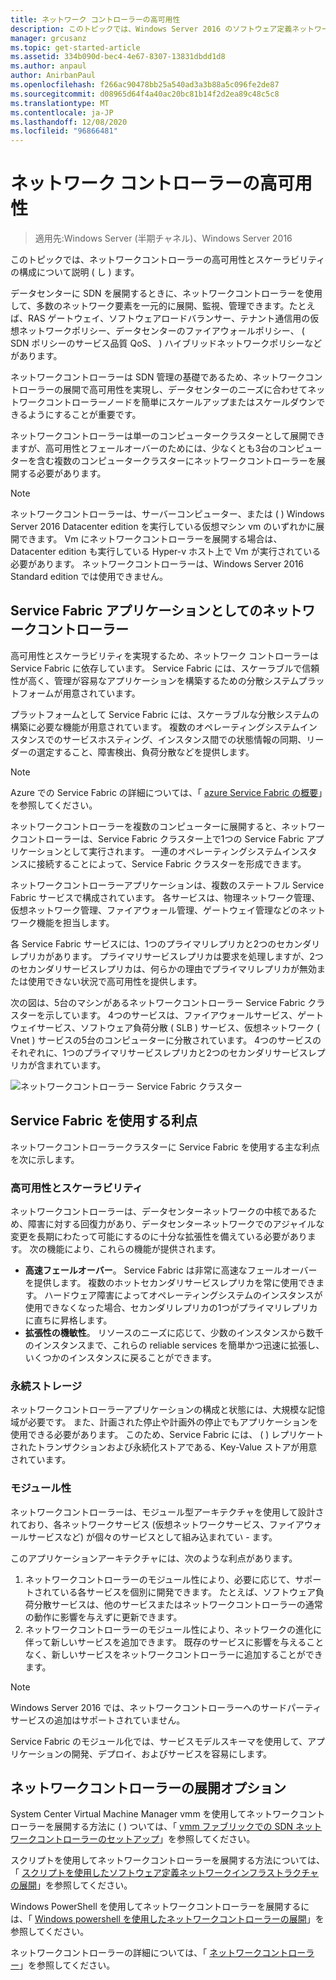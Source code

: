 ```yaml
---
title: ネットワーク コントローラーの高可用性
description: このトピックでは、Windows Server 2016 のソフトウェア定義ネットワーク (SDN) のネットワークコントローラーの高可用性について説明します。
manager: grcusanz
ms.topic: get-started-article
ms.assetid: 334b090d-bec4-4e67-8307-13831dbdd1d8
ms.author: anpaul
author: AnirbanPaul
ms.openlocfilehash: f266ac90478bb25a540ad3a3b88a5c096fe2de87
ms.sourcegitcommit: d08965d64f4a40ac20bc81b14f2d2ea89c48c5c8
ms.translationtype: MT
ms.contentlocale: ja-JP
ms.lasthandoff: 12/08/2020
ms.locfileid: "96866481"
---
```

# <a name="network-controller-high-availability"></a>ネットワーク コントローラーの高可用性

>適用先:Windows Server (半期チャネル)、Windows Server 2016

このトピックでは、ネットワークコントローラーの高可用性とスケーラビリティの構成について説明 \( し \) ます。

データセンターに SDN を展開するときに、ネットワークコントローラーを使用して、多数のネットワーク要素を一元的に展開、監視、管理できます。たとえば、RAS ゲートウェイ、ソフトウェアロードバランサー、テナント通信用の仮想ネットワークポリシー、データセンターのファイアウォールポリシー、 \( SDN ポリシーのサービス品質 QoS、 \) ハイブリッドネットワークポリシーなどがあります。

ネットワークコントローラーは SDN 管理の基礎であるため、ネットワークコントローラーの展開で高可用性を実現し、データセンターのニーズに合わせてネットワークコントローラーノードを簡単にスケールアップまたはスケールダウンできるようにすることが重要です。

ネットワークコントローラーは単一のコンピュータークラスターとして展開できますが、高可用性とフェールオーバーのためには、少なくとも3台のコンピューターを含む複数のコンピュータークラスターにネットワークコントローラーを展開する必要があります。

>[!NOTE]
>ネットワークコントローラーは、サーバーコンピューター、または \( \) Windows Server 2016 Datacenter edition を実行している仮想マシン vm のいずれかに展開できます。 Vm にネットワークコントローラーを展開する場合は、Datacenter edition も実行している Hyper-v ホスト上で Vm が実行されている必要があります。 ネットワークコントローラーは、Windows Server 2016 Standard edition では使用できません。

## <a name="network-controller-as-a-service-fabric-application"></a>Service Fabric アプリケーションとしてのネットワークコントローラー

高可用性とスケーラビリティを実現するため、ネットワーク コントローラーは Service Fabric に依存しています。 Service Fabric には、スケーラブルで信頼性が高く、管理が容易なアプリケーションを構築するための分散システムプラットフォームが用意されています。

プラットフォームとして Service Fabric には、スケーラブルな分散システムの構築に必要な機能が用意されています。 複数のオペレーティングシステムインスタンスでのサービスホスティング、インスタンス間での状態情報の同期、リーダーの選定すること、障害検出、負荷分散などを提供します。

>[!NOTE]
>Azure での Service Fabric の詳細については、「 [azure Service Fabric の概要](/azure/service-fabric/service-fabric-overview)」を参照してください。

ネットワークコントローラーを複数のコンピューターに展開すると、ネットワークコントローラーは、Service Fabric クラスター上で1つの Service Fabric アプリケーションとして実行されます。 一連のオペレーティングシステムインスタンスに接続することによって、Service Fabric クラスターを形成できます。

ネットワークコントローラーアプリケーションは、複数のステートフル Service Fabric サービスで構成されています。 各サービスは、物理ネットワーク管理、仮想ネットワーク管理、ファイアウォール管理、ゲートウェイ管理などのネットワーク機能を担当します。

各 Service Fabric サービスには、1つのプライマリレプリカと2つのセカンダリレプリカがあります。 プライマリサービスレプリカは要求を処理しますが、2つのセカンダリサービスレプリカは、何らかの理由でプライマリレプリカが無効または使用できない状況で高可用性を提供します。

次の図は、5台のマシンがあるネットワークコントローラー Service Fabric クラスターを示しています。 4つのサービスは、ファイアウォールサービス、ゲートウェイサービス、ソフトウェア負荷分散 \( SLB \) サービス、仮想ネットワーク \( Vnet \) サービスの5台のコンピューターに分散されています。  4つのサービスのそれぞれに、1つのプライマリサービスレプリカと2つのセカンダリサービスレプリカが含まれています。

![ネットワークコントローラー Service Fabric クラスター](../../../media/Network-Controller-HA/Network-Controller-HA.jpg)

## <a name="advantages-of-using-service-fabric"></a>Service Fabric を使用する利点

ネットワークコントローラークラスターに Service Fabric を使用する主な利点を次に示します。

### <a name="high-availability-and-scalability"></a>高可用性とスケーラビリティ

ネットワークコントローラーは、データセンターネットワークの中核であるため、障害に対する回復力があり、データセンターネットワークでのアジャイルな変更を長期にわたって可能にするのに十分な拡張性を備えている必要があります。 次の機能により、これらの機能が提供されます。

- **高速フェールオーバー**。 Service Fabric は非常に高速なフェールオーバーを提供します。 複数のホットセカンダリサービスレプリカを常に使用できます。 ハードウェア障害によってオペレーティングシステムのインスタンスが使用できなくなった場合、セカンダリレプリカの1つがプライマリレプリカに直ちに昇格します。
- **拡張性の機敏性**。 リソースのニーズに応じて、少数のインスタンスから数千のインスタンスまで、これらの reliable services を簡単かつ迅速に拡張し、いくつかのインスタンスに戻ることができます。

### <a name="persistent-storage"></a>永続ストレージ

ネットワークコントローラーアプリケーションの構成と状態には、大規模な記憶域が必要です。 また、計画された停止や計画外の停止でもアプリケーションを使用できる必要があります。 このため、Service Fabric には、 \( \) レプリケートされたトランザクションおよび永続化ストアである、Key-Value ストアが用意されています。

### <a name="modularity"></a>モジュール性

ネットワークコントローラーは、モジュール型アーキテクチャを使用して設計されており、各ネットワークサービス (仮想ネットワークサービス、ファイアウォールサービスなど) が個々のサービスとして組み込まれてい \- ます。

このアプリケーションアーキテクチャには、次のような利点があります。

1. ネットワークコントローラーのモジュール性により、必要に応じて、サポートされている各サービスを個別に開発できます。 たとえば、ソフトウェア負荷分散サービスは、他のサービスまたはネットワークコントローラーの通常の動作に影響を与えずに更新できます。
2. ネットワークコントローラーのモジュール性により、ネットワークの進化に伴って新しいサービスを追加できます。 既存のサービスに影響を与えることなく、新しいサービスをネットワークコントローラーに追加することができます。

>[!NOTE]
>Windows Server 2016 では、ネットワークコントローラーへのサードパーティサービスの追加はサポートされていません。

Service Fabric のモジュール化では、サービスモデルスキーマを使用して、アプリケーションの開発、デプロイ、およびサービスを容易にします。

## <a name="network-controller-deployment-options"></a>ネットワークコントローラーの展開オプション

System Center Virtual Machine Manager vmm を使用してネットワークコントローラーを展開する方法に \( \) ついては、「 [vmm ファブリックでの SDN ネットワークコントローラーのセットアップ](/system-center/vmm/sdn-controller)」を参照してください。

スクリプトを使用してネットワークコントローラーを展開する方法については、「 [スクリプトを使用したソフトウェア定義ネットワークインフラストラクチャの展開](../../deploy/Deploy-a-Software-Defined-Network-infrastructure-using-scripts.md)」を参照してください。

Windows PowerShell を使用してネットワークコントローラーを展開するには、「 [Windows powershell を使用したネットワークコントローラーの展開](../../deploy/Deploy-Network-Controller-using-Windows-PowerShell.md)」を参照してください。

ネットワークコントローラーの詳細については、「 [ネットワークコントローラー](Network-Controller.md)」を参照してください。
